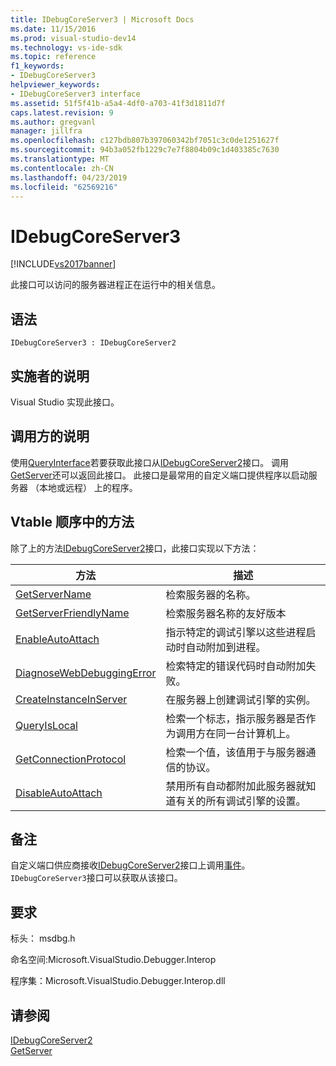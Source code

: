```yaml
---
title: IDebugCoreServer3 | Microsoft Docs
ms.date: 11/15/2016
ms.prod: visual-studio-dev14
ms.technology: vs-ide-sdk
ms.topic: reference
f1_keywords:
- IDebugCoreServer3
helpviewer_keywords:
- IDebugCoreServer3 interface
ms.assetid: 51f5f41b-a5a4-4df0-a703-41f3d1811d7f
caps.latest.revision: 9
ms.author: gregvanl
manager: jillfra
ms.openlocfilehash: c127bdb807b397060342bf7051c3c0de1251627f
ms.sourcegitcommit: 94b3a052fb1229c7e7f8804b09c1d403385c7630
ms.translationtype: MT
ms.contentlocale: zh-CN
ms.lasthandoff: 04/23/2019
ms.locfileid: "62569216"
---
```

# <a name="idebugcoreserver3"></a>IDebugCoreServer3
[!INCLUDE[vs2017banner](../../../includes/vs2017banner.md)]

此接口可以访问的服务器进程正在运行中的相关信息。  
  
## <a name="syntax"></a>语法  
  
```  
IDebugCoreServer3 : IDebugCoreServer2  
```  
  
## <a name="notes-for-implementers"></a>实施者的说明  
 Visual Studio 实现此接口。  
  
## <a name="notes-for-callers"></a>调用方的说明  
 使用[QueryInterface](http://msdn.microsoft.com/library/62fce95e-aafa-4187-b50b-e6611b74c3b3)若要获取此接口从[IDebugCoreServer2](../../../extensibility/debugger/reference/idebugcoreserver2.md)接口。 调用[GetServer](../../../extensibility/debugger/reference/idebugdefaultport2-getserver.md)还可以返回此接口。 此接口是最常用的自定义端口提供程序以启动服务器 （本地或远程） 上的程序。  
  
## <a name="methods-in-vtable-order"></a>Vtable 顺序中的方法  
 除了上的方法[IDebugCoreServer2](../../../extensibility/debugger/reference/idebugcoreserver2.md)接口，此接口实现以下方法：  
  
|方法|描述|  
|------------|-----------------|  
|[GetServerName](../../../extensibility/debugger/reference/idebugcoreserver3-getservername.md)|检索服务器的名称。|  
|[GetServerFriendlyName](../../../extensibility/debugger/reference/idebugcoreserver3-getserverfriendlyname.md)|检索服务器名称的友好版本|  
|[EnableAutoAttach](../../../extensibility/debugger/reference/idebugcoreserver3-enableautoattach.md)|指示特定的调试引擎以这些进程启动时自动附加到进程。|  
|[DiagnoseWebDebuggingError](../../../extensibility/debugger/reference/idebugcoreserver3-diagnosewebdebuggingerror.md)|检索特定的错误代码时自动附加失败。|  
|[CreateInstanceInServer](../../../extensibility/debugger/reference/idebugcoreserver3-createinstanceinserver.md)|在服务器上创建调试引擎的实例。|  
|[QueryIsLocal](../../../extensibility/debugger/reference/idebugcoreserver3-queryislocal.md)|检索一个标志，指示服务器是否作为调用方在同一台计算机上。|  
|[GetConnectionProtocol](../../../extensibility/debugger/reference/idebugcoreserver3-getconnectionprotocol.md)|检索一个值，该值用于与服务器通信的协议。|  
|[DisableAutoAttach](../../../extensibility/debugger/reference/idebugcoreserver3-disableautoattach.md)|禁用所有自动都附加此服务器就知道有关的所有调试引擎的设置。|  
  
## <a name="remarks"></a>备注  
 自定义端口供应商接收[IDebugCoreServer2](../../../extensibility/debugger/reference/idebugcoreserver2.md)接口上调用[事件](../../../extensibility/debugger/reference/idebugportevents2-event.md)。 `IDebugCoreServer3`接口可以获取从该接口。  
  
## <a name="requirements"></a>要求  
 标头： msdbg.h  
  
 命名空间:Microsoft.VisualStudio.Debugger.Interop  
  
 程序集：Microsoft.VisualStudio.Debugger.Interop.dll  
  
## <a name="see-also"></a>请参阅  
 [IDebugCoreServer2](../../../extensibility/debugger/reference/idebugcoreserver2.md)   
 [GetServer](../../../extensibility/debugger/reference/idebugdefaultport2-getserver.md)
